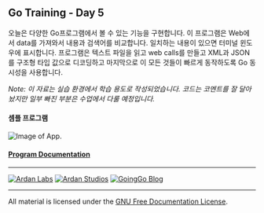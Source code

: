 ## Go Training - Day 5
오늘은 다양한 Go프로그램에서 볼 수 있는 기능을 구현합니다. 이 프로그램은 Web에서 data를 가져와서 내용과 검색어를 비교합니다. 일치하는 내용이 있으면 터미널 윈도우에 표시합니다. 프로그램은 텍스트 파일을 읽고 web calls를 만들고 XML과 JSON를 구조형 타입 값으로 디코딩하고 마지막으로 이 모든 것들이 빠르게 동작하도록 Go 동시성을 사용합니다.

*Note: 이 자료는 실습 환경에서 학습 용도로 작성되었습니다. 코드는 코멘트를 잘 달아놨지만 일부 빠진 부분은 수업에서 다룰 예정입니다.*

#### 셈플 프로그램

![Image of App.](../feed_app/architecture.png)

#### [Program Documentation](../feed_app/readme.md)

___
[![Ardan Labs](images/ggt_logo.png)](http://www.ardanlabs.com)
[![Ardan Studios](images/ardan_logo.png)](http://www.ardanstudios.com)
[![GoingGo Blog](images/ggb_logo.png)](http://www.goinggo.net)
___
All material is licensed under the [GNU Free Documentation License](https://github.com/ArdanStudios/gotraining/blob/master/LICENSE).
